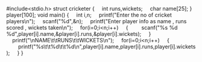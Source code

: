 #include<stdio.h>
struct cricketer
{
    int runs,wickets;
    char name[25];
}
player[100];
void main()
{
    int i,n;
    printf("Enter the no of cricket players\n");
    scanf("%d",&n);
    printf("Enter player info as name , runs scored , wickets taken\n");
    for(i=0;i<n;i++)
    {
        scanf("%s %d %d",player[i].name,&player[i].runs,&player[i].wickets);
    }
    printf("\nNAME\t\tRUNS\t\tWICKETS\n");
    for(i=0;i<n;i++)
    {
        printf("%s\t\t%d\t\t%d\n",player[i].name,player[i].runs,player[i].wickets);
    }
}

